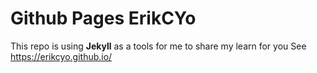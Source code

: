 # Github Pages ErikCYo

This repo is using **Jekyll** as a tools for me to share my learn for you
See https://erikcyo.github.io/